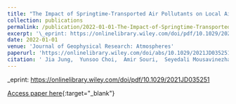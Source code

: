 ```yaml
---
title: "The Impact of Springtime-Transported Air Pollutants on Local Air Quality With Satellite-Constrained NOx Emission Adjustments Over East Asia"
collection: publications
permalink: /publication/2022-01-01-The-Impact-of-Springtime-Transported-Air-Pollutants-on-Local-Air-Quality-With-Satellite-Constrained-NOx-Emission-Adjustments-Over-East-Asia
excerpt: '\_eprint: https://onlinelibrary.wiley.com/doi/pdf/10.1029/2021JD035251'
date: 2022-01-01
venue: 'Journal of Geophysical Research: Atmospheres'
paperurl: 'https://onlinelibrary.wiley.com/doi/abs/10.1029/2021JD035251'
citation: ' Jia Jung,  Yunsoo Choi,  Amir Souri,  Seyedali Mousavinezhad,  Alqamah Sayeed,  Kyunghwa Lee, &quot;The Impact of Springtime-Transported Air Pollutants on Local Air Quality With Satellite-Constrained NOx Emission Adjustments Over East Asia.&quot; Journal of Geophysical Research: Atmospheres, 2022.'
---
```

\_eprint: https://onlinelibrary.wiley.com/doi/pdf/10.1029/2021JD035251

[Access paper here](https://onlinelibrary.wiley.com/doi/abs/10.1029/2021JD035251){:target="_blank"}
